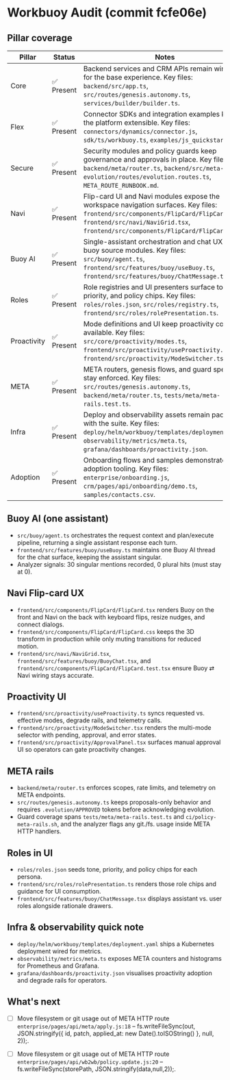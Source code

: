 # Workbuoy Audit (commit fcfe06e)

## Pillar coverage

| Pillar | Status | Notes |
| --- | --- | --- |
| Core | ✅ Present | Backend services and CRM APIs remain wired up for the base experience. Key files: `backend/src/app.ts`, `src/routes/genesis.autonomy.ts`, `services/builder/builder.ts`. |
| Flex | ✅ Present | Connector SDKs and integration examples keep the platform extensible. Key files: `connectors/dynamics/connector.js`, `sdk/ts/workbuoy.ts`, `examples/js_quickstart.js`. |
| Secure | ✅ Present | Security modules and policy guards keep governance and approvals in place. Key files: `backend/meta/router.ts`, `backend/src/meta-evolution/routes/evolution.routes.ts`, `META_ROUTE_RUNBOOK.md`. |
| Navi | ✅ Present | Flip-card UI and Navi modules expose the workspace navigation surfaces. Key files: `frontend/src/components/FlipCard/FlipCard.tsx`, `frontend/src/navi/NaviGrid.tsx`, `frontend/src/components/FlipCard/FlipCard.css`. |
| Buoy AI | ✅ Present | Single-assistant orchestration and chat UX live in buoy source modules. Key files: `src/buoy/agent.ts`, `frontend/src/features/buoy/useBuoy.ts`, `frontend/src/features/buoy/ChatMessage.tsx`. |
| Roles | ✅ Present | Role registries and UI presenters surface tone, priority, and policy chips. Key files: `roles/roles.json`, `src/roles/registry.ts`, `frontend/src/roles/rolePresentation.ts`. |
| Proactivity | ✅ Present | Mode definitions and UI keep proactivity controls available. Key files: `src/core/proactivity/modes.ts`, `frontend/src/proactivity/useProactivity.ts`, `frontend/src/proactivity/ModeSwitcher.tsx`. |
| META | ✅ Present | META routers, genesis flows, and guard specs stay enforced. Key files: `src/routes/genesis.autonomy.ts`, `backend/meta/router.ts`, `tests/meta/meta-rails.test.ts`. |
| Infra | ✅ Present | Deploy and observability assets remain packaged with the suite. Key files: `deploy/helm/workbuoy/templates/deployment.yaml`, `observability/metrics/meta.ts`, `grafana/dashboards/proactivity.json`. |
| Adoption | ✅ Present | Onboarding flows and samples demonstrate adoption tooling. Key files: `enterprise/onboarding.js`, `crm/pages/api/onboarding/demo.ts`, `samples/contacts.csv`. |

## Buoy AI (one assistant)

- `src/buoy/agent.ts` orchestrates the request context and plan/execute pipeline, returning a single assistant response each turn.
- `frontend/src/features/buoy/useBuoy.ts` maintains one Buoy AI thread for the chat surface, keeping the assistant singular.
- Analyzer signals: 30 singular mentions recorded, 0 plural hits (must stay at 0).

## Navi Flip-card UX

- `frontend/src/components/FlipCard/FlipCard.tsx` renders Buoy on the front and Navi on the back with keyboard flips, resize nudges, and connect dialogs.
- `frontend/src/components/FlipCard/FlipCard.css` keeps the 3D transform in production while only muting transitions for reduced motion.
- `frontend/src/navi/NaviGrid.tsx`, `frontend/src/features/buoy/BuoyChat.tsx`, and `frontend/src/components/FlipCard/FlipCard.test.tsx` ensure Buoy ⇄ Navi wiring stays accurate.

## Proactivity UI

- `frontend/src/proactivity/useProactivity.ts` syncs requested vs. effective modes, degrade rails, and telemetry calls.
- `frontend/src/proactivity/ModeSwitcher.tsx` renders the multi-mode selector with pending, approval, and error states.
- `frontend/src/proactivity/ApprovalPanel.tsx` surfaces manual approval UI so operators can gate proactivity changes.

## META rails

- `backend/meta/router.ts` enforces scopes, rate limits, and telemetry on META endpoints.
- `src/routes/genesis.autonomy.ts` keeps proposals-only behavior and requires `.evolution/APPROVED` tokens before acknowledging evolution.
- Guard coverage spans `tests/meta/meta-rails.test.ts` and `ci/policy-meta-rails.sh`, and the analyzer flags any git./fs. usage inside META HTTP handlers.

## Roles in UI

- `roles/roles.json` seeds tone, priority, and policy chips for each persona.
- `frontend/src/roles/rolePresentation.ts` renders those role chips and guidance for UI consumption.
- `frontend/src/features/buoy/ChatMessage.tsx` displays assistant vs. user roles alongside rationale drawers.

## Infra & observability quick note

- `deploy/helm/workbuoy/templates/deployment.yaml` ships a Kubernetes deployment wired for metrics.
- `observability/metrics/meta.ts` exposes META counters and histograms for Prometheus and Grafana.
- `grafana/dashboards/proactivity.json` visualises proactivity adoption and degrade rails for operators.

## What's next

- [ ] Move filesystem or git usage out of META HTTP route `enterprise/pages/api/meta/apply.js:18` – fs.writeFileSync(out, JSON.stringify({ id, patch, applied_at: new Date().toISOString() }, null, 2));.
- [ ] Move filesystem or git usage out of META HTTP route `enterprise/pages/api/wb2wb/policy.update.js:20` – fs.writeFileSync(storePath, JSON.stringify(data,null,2));.

